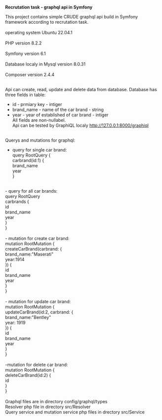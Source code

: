 <b>Recrutation task - graphql api in Symfony</b><br>

This project contains simple CRUDE graphql api build in Symfony framework according to recrutation task.<br>
<br>
operating system Ubuntu 22.04.1<br>
<br>
PHP version 8.2.2<br>
<br>
Symfony version 6.1<br>
<br>
Database localy in Mysql version 8.0.31<br>
<br>
Composer version 2.4.4<br>
<br>

Api can create, read, update and delete data from database. Database has three fields in table:<br>
- id - prmiary key - intiger<br>
- brand_name - name of the car brand - string<br>
- year - year of established of car brand - intiger<br>
All fields are non-nullabel.<br>
Api can be tested by GraphiQL localy http://127.0.0.1:8000/graphiql<br>
<br>
Querys and mutations for graphql:<br>

- query for single car brand:<br>
query RootQuery {<br>
   carbrand(id:1) {<br>
     brand_name<br>
     year<br>
   }<br>
<br>
- query for all car brands:<br>
query RootQuery<br>
   carbrands {<br>
     id<br>
     brand_name<br>
     year<br>
   }<br>
}<br>
<br>
- mutation for create car brand:<br>
mutation RootMutation {<br>
 	createCarBrand(carbrand: {<br>
     brand_name:"Maserati"<br>
     year:1914<br>
   }) {<br>
 	  id<br>
     brand_name<br>
     year<br>
 	}<br>
}<br>
<br>
- mutation for update car brand:<br>
mutation RootMutation {<br>
	updateCarBrand(id:2, carbrand: {<br>
    brand_name:"Bentley"<br>
    year: 1919<br>
  }) {<br>
	  id<br>
    brand_name<br>
    year<br>
	}<br>
}<br>
<br>
-mutation for delete car brand:<br>
mutation RootMutation {<br>
 	deleteCarBrand(id:2) {<br>
 	  id<br>
 	}<br>
 }<br>
<br>
Graphql files are in directory config/graphql/types<br>
Resolver php file in directory src/Resolver<br>
Query service and mutation service php files in drectory src/Service
